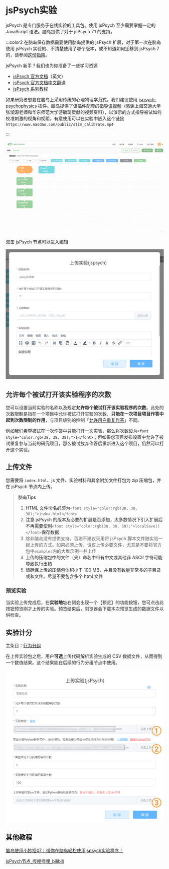 # jsPsych实验 <!-- {docsify-ignore-all} -->
jsPsych 是专门服务于在线实验的工具包。使用 jsPsych 至少需要掌握一定的 JavaScript 语法。脑岛提供了对于 jsPsych 7.1 的支持。



:::color2
在脑岛保存数据需要使用脑岛提供的 jsPsych 扩展，对于第一次在脑岛使用 jsPsych 实验的、不清楚使用了哪个版本，或不知道如何迁移到 jsPsych 7 的，请参阅[这份指南](https://forum.naodao.com/postingInfo?id=1507622372663103489)。



jsPsych 新手？我们也为你准备了一些学习资源

+ [jsPsych 官方文档](https://www.jspsych.org/7.1/tutorials/hello-world/)（英文）
+ [jsPsych 官方文档中文翻译](https://shaobin-jiang.github.io/jsPsych-Chinese-Documentation/7.1/tutorials/hello-world/)
+ [jsPsych 系列教程](https://forum.naodao.com/postingInfo?id=1495710882959986690)



如果研究者想要在脑岛上采用传统的心理物理学范式，我们建议使用 [jspsych-psychophysics](https://jspsychophysics.hes.kyushu-u.ac.jp/) 插件。脑岛提供了该插件配套的[指导语视频](https://www.naodao.com/public/stim_calibrate.mp4﻿)（感谢上海交通大学张洳源老师和华东师范大学游毓琦贡献的视频资料），以演示的方式指导被试如何校准刺激的视角和视距。有意使用可以在实验中嵌入这个链接 `https://www.naodao.com/public/stim_calibrate.mp4`

:::

![](../images/2022/1647583369836-d0453dbc-0e30-411d-8b7d-74320e391390.gif)

双击 jsPsych 节点可以进入编辑

![](../images/2022/1647583369946-48feb58c-dca2-4295-bf9a-9550e5fe5148.png)

## <font style="color:rgb(51, 51, 51);">允许每个被试打开该实验程序的次数</font>
<font style="color:rgb(38, 38, 38);"></font>

<font style="color:rgb(38, 38, 38);">您可以设置当前实验的名称以及规定</font>**<font style="color:rgb(38, 38, 38);">允许每个被试打开该实验程序的次数</font>**<font style="color:rgb(38, 38, 38);">。此处的次数限制是指在一个项目中允许被试打开实验的次数，</font>**<font style="color:rgb(38, 38, 38);">只能在一次项目项目作答中起到次数限制的作用</font>**<font style="color:rgb(38, 38, 38);">，与项目级别的控制「</font>[允许用户重复作答](/2-researcher-manual/1-1-6-publish-project.md#作答设置)<font style="color:rgb(51, 51, 51);">」不同</font><font style="color:rgb(38, 38, 38);">。</font>

<font style="color:rgb(38, 38, 38);"></font>

<font style="color:rgb(38, 38, 38);">例如我们希望被试在一次作答中只能打开一次实验，那么将次数设为</font>`<font style="color:rgb(38, 38, 38);">1</font>`<font style="color:rgb(38, 38, 38);">；但如果您项目发布设置中允许了被试重复参与当前的研究项目，那么被试放弃作答后重新进入这个项目，仍然可以打开这个实验。</font>

## 上传文件


您需要将 `index.html`、js 文件、实验材料和其余附加文件打包为 zip 压缩包，并在 jsPsych 节点内上传。



> <font style="color:rgb(38, 38, 38);">脑岛Tips</font>
>
> 1. <font style="color:rgb(38, 38, 38);">HTML 文件命名必须为</font>`<font style="color:rgb(38, 38, 38);">index.html</font>`
> 2. <font style="color:rgb(38, 38, 38);">注意 jsPsych 的版本及必要的扩展是否添加，太多数情况下引入扩展后不再需要使用</font>`<font style="color:rgb(38, 38, 38);">localSave()</font>`<font style="color:rgb(38, 38, 38);">保存数据</font>
> 3. 除非脑岛没有提供支持，否则不建议采用将 jsPsych 脚本文件随实验一起上传的方式。如果必须上传，请仅上传必要文件，尤其是不要将官方包中`examples`内的大堆示例一并上传
> 4. <font style="color:rgb(38, 38, 38);">上传的压缩包中的文件（夹）命名中带有中文或其他非 ASCII 字符可能导致执行出错</font>
> 5. <font style="color:rgb(38, 38, 38);">请确保上传的压缩包体积小于 100 MB，并且没有数量非常多的子目录或和文件。尽量不要包含多个 html 文件</font>
>

### <font style="color:rgb(38, 38, 38);">预览实验</font>


<font style="color:rgb(38, 38, 38);">当实验上传完成后，在</font>**<font style="color:rgb(38, 38, 38);">实验地址</font>**<font style="color:rgb(38, 38, 38);">右侧会出现一个【预览】的功能按钮，您可点击此按钮预览刚才上传的实验。预览结束后，浏览器会下载本次预览生成的数据文件以供检查。</font>

## <font style="color:rgb(38, 38, 38);">实验计分</font>
<font style="color:rgb(38, 38, 38);">主条目：</font>[行为分组](/2-researcher-manual/1-1-2-8-behavior-grouping.md)<font style="color:rgb(38, 38, 38);">  
  
</font><font style="color:rgb(38, 38, 38);">在上传实验包之后，用户</font>**<font style="color:rgb(38, 38, 38);">可选</font>**<font style="color:rgb(38, 38, 38);">上传代码解析实验生成的 CSV 数据文件，从而得到一个数值结果。这个结果能在后续的行为分组节点中使用。</font>

![① ② ③ 需要依次上传，上传前一个会出现后一个的选框](../images/2022/1656581275996-340d15ad-6b1d-4d62-b851-165714fd7bb9.png)



## 其他教程
[脑岛使用小妙招07丨带你在脑岛轻松使用jspsych实验程序！](https://mp.weixin.qq.com/s/vik0H8ewEIwXeJ4bpyUHOw)

[jsPsych节点_哔哩哔哩_bilibili](https://www.bilibili.com/video/BV1g14y147ZT?p=8)

